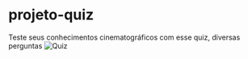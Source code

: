 # projeto-quiz

Teste seus conhecimentos cinematográficos com esse quiz, diversas perguntas
![Quiz]([http://url/to/img.png](https://github.com/guilherlimaa/projeto-quiz/blob/main/Capturar.PNG))
